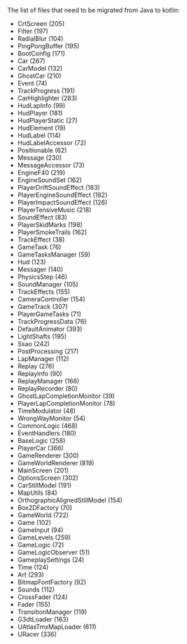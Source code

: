 The list of files that need to be migrated from Java to kotlin:

<ul>
<li>CrtScreen (205)</li>
<li>Filter (197)</li>
<li>RadialBlur (104)</li>
<li>PingPongBuffer (195)</li>
<li>BootConfig (171)</li>
<li>Car (267)</li>
<li>CarModel (132)</li>
<li>GhostCar (210)</li>
<li>Event (74)</li>
<li>TrackProgress (191)</li>
<li>CarHighlighter (283)</li>
<li>HudLapInfo (99)</li>
<li>HudPlayer (181)</li>
<li>HudPlayerStatic (27)</li>
<li>HudElement (19)</li>
<li>HudLabel (114)</li>
<li>HudLabelAccessor (72)</li>
<li>Positionable (62)</li>
<li>Message (230)</li>
<li>MessageAccessor (73)</li>
<li>EngineF40 (219)</li>
<li>EngineSoundSet (162)</li>
<li>PlayerDriftSoundEffect (183)</li>
<li>PlayerEngineSoundEffect (182)</li>
<li>PlayerImpactSoundEffect (126)</li>
<li>PlayerTensiveMusic (218)</li>
<li>SoundEffect (83)</li>
<li>PlayerSkidMarks (198)</li>
<li>PlayerSmokeTrails (162)</li>
<li>TrackEffect (38)</li>
<li>GameTask (76)</li>
<li>GameTasksManager (59)</li>
<li>Hud (123)</li>
<li>Messager (140)</li>
<li>PhysicsStep (46)</li>
<li>SoundManager (105)</li>
<li>TrackEffects (155)</li>
<li>CameraController (154)</li>
<li>GameTrack (307)</li>
<li>PlayerGameTasks (71)</li>
<li>TrackProgressData (76)</li>
<li>DefaultAnimator (393)</li>
<li>LightShafts (195)</li>
<li>Ssao (242)</li>
<li>PostProcessing (217)</li>
<li>LapManager (112)</li>
<li>Replay (276)</li>
<li>ReplayInfo (90)</li>
<li>ReplayManager (166)</li>
<li>ReplayRecorder (80)</li>
<li>GhostLapCompletionMonitor (39)</li>
<li>PlayerLapCompletionMonitor (78)</li>
<li>TimeModulator (48)</li>
<li>WrongWayMonitor (54)</li>
<li>CommonLogic (468)</li>
<li>EventHandlers (180)</li>
<li>BaseLogic (258)</li>
<li>PlayerCar (366)</li>
<li>GameRenderer (300)</li>
<li>GameWorldRenderer (819)</li>
<li>MainScreen (201)</li>
<li>OptionsScreen (302)</li>
<li>CarStillModel (191)</li>
<li>MapUtils (84)</li>
<li>OrthographicAlignedStillModel (154)</li>
<li>Box2DFactory (70)</li>
<li>GameWorld (722)</li>
<li>Game (102)</li>
<li>GameInput (94)</li>
<li>GameLevels (259)</li>
<li>GameLogic (72)</li>
<li>GameLogicObserver (51)</li>
<li>GameplaySettings (24)</li>
<li>Time (124)</li>
<li>Art (293)</li>
<li>BitmapFontFactory (92)</li>
<li>Sounds (112)</li>
<li>CrossFader (124)</li>
<li>Fader (155)</li>
<li>TransitionManager (119)</li>
<li>G3dtLoader (163)</li>
<li>UAtlasTmxMapLoader (611)</li>
<li>URacer (336)</li>
</ul>